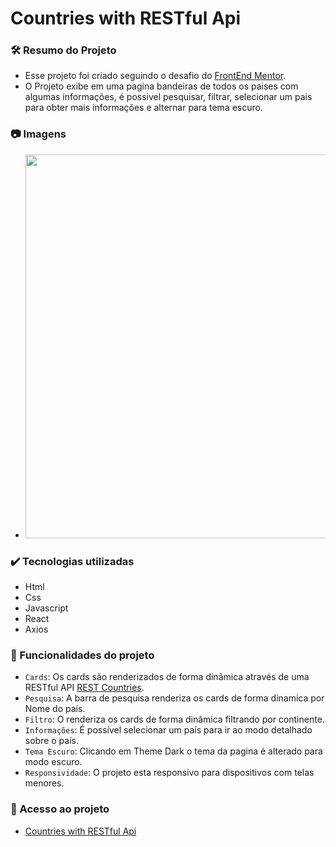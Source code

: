 # Countries with RESTful Api

### 🛠️ Resumo do Projeto

- Esse projeto foi criado seguindo o desafio do <a href="https://www.frontendmentor.io/challenges/rest-countries-api-with-color-theme-switcher-5cacc469fec04111f7b848ca">FrontEnd Mentor</a>.
- O Projeto exibe em uma pagina bandeiras de todos os paises com algumas informações, é possivel pesquisar, filtrar, selecionar um pais para obter mais informações e alternar para tema escuro.

### 📷 Imagens

- <img src="https://s4.gifyu.com/images/Countries-5.gif" width="1125" height="614" />

### ✔️ Tecnologias utilizadas

- Html
- Css
- Javascript
- React
- Axios

### 🔨 Funcionalidades do projeto

- `Cards`: Os cards são renderizados de forma dinâmica através de uma RESTful API <a href="https://www.frontendmentor.io/challenges/rest-countries-api-with-color-theme-switcher-5cacc469fec04111f7b848ca">REST Countries</a>.
- `Pesquisa`: A barra de pesquisa renderiza os cards de forma dinamica por Nome do país.
- `Filtro`: O renderiza os cards de forma dinâmica filtrando por continente.
- `Informações`: É possível selecionar um país para ir ao modo detalhado sobre o país.
- `Tema Escuro`: Clicando em Theme Dark o tema da pagina é alterado para modo escuro.
- `Responsividade`: O projeto esta responsivo para dispositivos com telas menores.

### 📁 Acesso ao projeto

- <a href="https://countries-with-rest-api.netlify.app/">Countries with RESTful Api</a>
